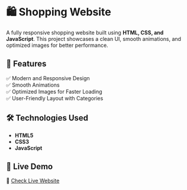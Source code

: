 # 🛍️ Shopping Website  

A fully responsive shopping website built using **HTML, CSS, and JavaScript**. This project showcases a clean UI, smooth animations, and optimized images for better performance.  

## 🌟 Features  
✅ Modern and Responsive Design  
✅ Smooth Animations  
✅ Optimized Images for Faster Loading  
✅ User-Friendly Layout with Categories  

## 🛠️ Technologies Used  
- **HTML5**  
- **CSS3**  
- **JavaScript**  
 

## 🚀 Live Demo  
🔗 [Check Live Website](https://tashfashoppingwebsite.netlify.app/) 